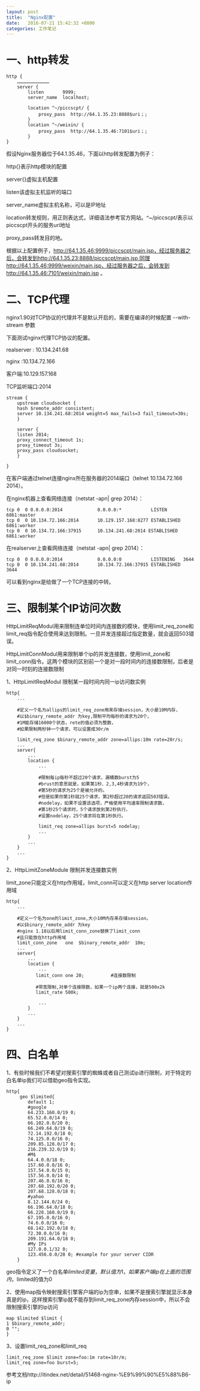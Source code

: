 ```yaml
---
layout: post
title:  "Nginx配置"
date:   2016-07-21 15:42:32 +0800
categories: 工作笔记
---
```

#  一、http转发
```
http {
    ………………………………
    server {
        listen       9999;
        server_name  localhost;

        location ^~/piccscpt/ {
			proxy_pass  http://64.1.35.23:8888$uri；;
        }
        location ^~/weixin/ {
			proxy_pass  http://64.1.35.46:7101$uri；;
        }
}

```
假设Nginx服务器位于64.1.35.46，下面以http转发配置为例子：

http{}表示http模块的配置

server{}虚拟主机配置

listen该虚拟主机监听的端口

server_name虚拟主机名称，可以是IP地址

location转发规则，用正则表达式，详细语法参考官方网站。^~/piccscpt/表示以piccscpt开头的服务uri地址

proxy_pass转发目的地。

根据以上配置例子，http://64.1.35.46:9999/piccscpt/main.jsp，经过服务器之后，会转发到http://64.1.35.23:8888/piccscpt/main.jsp,同理http://64.1.35.46:9999/weixin/main.jsp，经过服务器之后，会转发到http://64.1.35.46:7101/weixin/main.jsp 。
# 二、TCP代理
nginx1.90对TCP协议的代理并不是默认开启的，需要在编译的时候配置 --with-stream 参数

下面测试nginx代理TCP协议的配置。

realserver : 10.134.241.68

nginx :10.134.72.166

客户端:10.129.157.168

TCP监听端口:2014
```
stream {
    upstream cloudsocket {
    hash $remote_addr consistent;
    server 10.134.241.68:2014 weight=5 max_fails=3 fail_timeout=30s;
    }

    server {
    listen 2014;
    proxy_connect_timeout 1s;
    proxy_timeout 3s;
    proxy_pass cloudsocket;
    }

}
```
在客户端通过telnet连接nginx所在服务器的2014端口（telnet 10.134.72.166 2014）。

在nginx机器上查看网络连接（netstat -apn| grep 2014）：
```
tcp 0  0 0.0.0.0:2014             0.0.0.0:*           LISTEN   6861:master
tcp 0  0 10.134.72.166:2014       10.129.157.168:8277 ESTABLISHED   6861:worker
tcp 0  0 10.134.72.166:37915      10.134.241.68:2014 ESTABLISHED   6861:worker
```
在realserver上查看网络连接（netstat -apn| grep 2014）：
```
tcp 0  0 0.0.0.0:2014             0.0.0.0:0           LISTENING   3644
tcp 0  0 10.134.241.68:2014       10.134.72.166:37915 ESTABLISHED   3644
```
可以看到nginx是给做了一个TCP连接的中转。
# 三、限制某个IP访问次数
HttpLimitReqModul用来限制连单位时间内连接数的模块，使用limit_req_zone和limit_req指令配合使用来达到限制。一旦并发连接超过指定数量，就会返回503错误。 

HttpLimitConnModul用来限制单个ip的并发连接数，使用limit_zone和limit_conn指令。这两个模块的区别前一个是对一段时间内的连接数限制，后者是对同一时刻的连接数限制

1、HttpLimitReqModul 限制某一段时间内同一ip访问数实例 
```
http{
    ...

    #定义一个名为allips的limit_req_zone用来存储session，大小是10M内存，
    #以$binary_remote_addr 为key,限制平均每秒的请求为20个，
    #1M能存储16000个状态，rete的值必须为整数，
    #如果限制两秒钟一个请求，可以设置成30r/m

    limit_req_zone $binary_remote_addr zone=allips:10m rate=20r/s;
    ...
    server{
        ...
        location {
            ...

            #限制每ip每秒不超过20个请求，漏桶数burst为5
            #brust的意思就是，如果第1秒、2,3,4秒请求为19个，
            #第5秒的请求为25个是被允许的。
            #但是如果你第1秒就25个请求，第2秒超过20的请求返回503错误。
            #nodelay，如果不设置该选项，严格使用平均速率限制请求数，
            #第1秒25个请求时，5个请求放到第2秒执行，
            #设置nodelay，25个请求将在第1秒执行。

            limit_req zone=allips burst=5 nodelay;
            ...
        }
        ...
    }
    ...
}
```
2、HttpLimitZoneModule 限制并发连接数实例 

limit_zone只能定义在http作用域，limit_conn可以定义在http server location作用域
```
http{
    ...

    #定义一个名为one的limit_zone,大小10M内存来存储session，
    #以$binary_remote_addr 为key
    #nginx 1.18以后用limit_conn_zone替换了limit_conn
    #且只能放在http作用域
    limit_conn_zone   one  $binary_remote_addr  10m;  
    ...
    server{
        ...
        location {
            ...
           limit_conn one 20;          #连接数限制

           #带宽限制,对单个连接限数，如果一个ip两个连接，就是500x2k
           limit_rate 500k;            

            ...
        }
        ...
    }
    ...
}
```
# 四、白名单
1、有些时候我们不希望对搜索引擎的蜘蛛或者自己测试ip进行限制，对于特定的白名单ip我们可以借助geo指令实现。 
```
http{
     geo $limited{
        default 1;
        #google 
        64.233.160.0/19 0;
        65.52.0.0/14 0;
        66.102.0.0/20 0;
        66.249.64.0/19 0;
        72.14.192.0/18 0;
        74.125.0.0/16 0;
        209.85.128.0/17 0;
        216.239.32.0/19 0;
        #M$
        64.4.0.0/18 0;
        157.60.0.0/16 0;
        157.54.0.0/15 0;
        157.56.0.0/14 0;
        207.46.0.0/16 0;
        207.68.192.0/20 0;
        207.68.128.0/18 0;
        #yahoo
        8.12.144.0/24 0;
        66.196.64.0/18 0;
        66.228.160.0/19 0;
        67.195.0.0/16 0;
        74.6.0.0/16 0;
        68.142.192.0/18 0;
        72.30.0.0/16 0;
        209.191.64.0/18 0;
        #My IPs
        127.0.0.1/32 0;
        123.456.0.0/28 0; #example for your server CIDR
    }
```
geo指令定义了一个白名单$limited变量，默认值为1，如果客户端ip在上面的范围内，$limited的值为0 

2、使用map指令映射搜索引擎客户端的ip为空串，如果不是搜索引擎就显示本身真是的ip，这样搜索引擎ip就不能存到limit_req_zone内存session中，所以不会限制搜索引擎的ip访问 
```
map $limited $limit {
1 $binary_remote_addr;
0 "";
}
```
3、设置limit_req_zone和limit_req 
```
limit_req_zone $limit zone=foo:1m rate=10r/m;
limit_req zone=foo burst=5;
```
参考文档http://itindex.net/detail/51468-nginx-%E9%99%90%E5%88%B6-ip